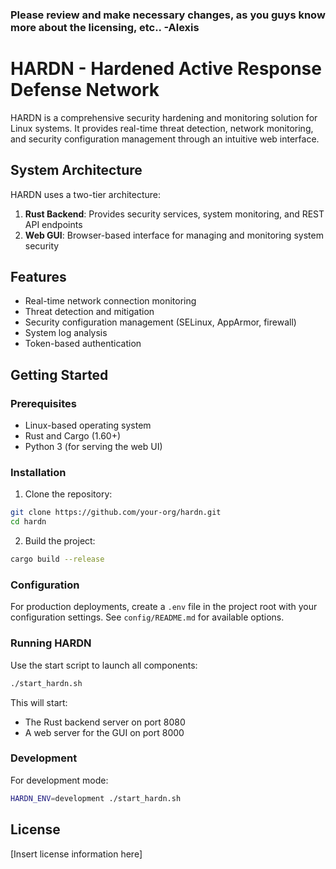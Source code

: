 ### Please review and make necessary changes, as you guys know more about the licensing, etc.. -Alexis
# HARDN - Hardened Active Response Defense Network

HARDN is a comprehensive security hardening and monitoring solution for Linux systems. It provides real-time threat detection, network monitoring, and security configuration management through an intuitive web interface.

## System Architecture

HARDN uses a two-tier architecture:
1. **Rust Backend**: Provides security services, system monitoring, and REST API endpoints
2. **Web GUI**: Browser-based interface for managing and monitoring system security

## Features

- Real-time network connection monitoring
- Threat detection and mitigation
- Security configuration management (SELinux, AppArmor, firewall)
- System log analysis
- Token-based authentication

## Getting Started

### Prerequisites

- Linux-based operating system
- Rust and Cargo (1.60+)
- Python 3 (for serving the web UI)

### Installation

1. Clone the repository:
```bash
git clone https://github.com/your-org/hardn.git
cd hardn
```

2. Build the project:
```bash
cargo build --release
```

### Configuration

For production deployments, create a `.env` file in the project root with your configuration settings. See `config/README.md` for available options.

### Running HARDN

Use the start script to launch all components:
```bash
./start_hardn.sh
```

This will start:
- The Rust backend server on port 8080
- A web server for the GUI on port 8000

### Development

For development mode:
```bash
HARDN_ENV=development ./start_hardn.sh
```

## License

[Insert license information here]


